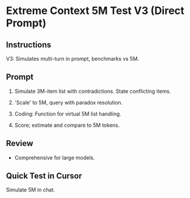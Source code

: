 
# Extreme Context 5M Test V3 (Direct Prompt)

## Instructions
V3: Simulates multi-turn in prompt, benchmarks vs 5M.

## Prompt

1. Simulate 3M-item list with contradictions. State conflicting items.

2. 'Scale' to 5M, query with paradox resolution.

3. Coding: Function for virtual 5M list handling.

4. Score; estimate and compare to 5M tokens.

## Review
- Comprehensive for large models. 

## Quick Test in Cursor
Simulate 5M in chat. 
